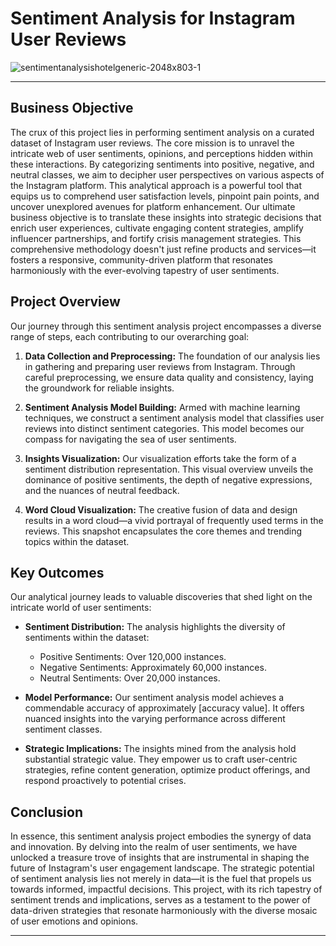 # Sentiment Analysis for Instagram User Reviews

![sentimentanalysishotelgeneric-2048x803-1](https://github.com/Azzi99/Instagram_User_Sentiment_Analysis/assets/114465492/aac58eb3-c97a-4600-bf30-46c5c5f319fc)

---

## Business Objective

The crux of this project lies in performing sentiment analysis on a curated dataset of Instagram user reviews. The core mission is to unravel the intricate web of user sentiments, opinions, and perceptions hidden within these interactions. By categorizing sentiments into positive, negative, and neutral classes, we aim to decipher user perspectives on various aspects of the Instagram platform. This analytical approach is a powerful tool that equips us to comprehend user satisfaction levels, pinpoint pain points, and uncover unexplored avenues for platform enhancement. Our ultimate business objective is to translate these insights into strategic decisions that enrich user experiences, cultivate engaging content strategies, amplify influencer partnerships, and fortify crisis management strategies. This comprehensive methodology doesn't just refine products and services—it fosters a responsive, community-driven platform that resonates harmoniously with the ever-evolving tapestry of user sentiments.

## Project Overview

Our journey through this sentiment analysis project encompasses a diverse range of steps, each contributing to our overarching goal:

1. **Data Collection and Preprocessing:** The foundation of our analysis lies in gathering and preparing user reviews from Instagram. Through careful preprocessing, we ensure data quality and consistency, laying the groundwork for reliable insights.

2. **Sentiment Analysis Model Building:** Armed with machine learning techniques, we construct a sentiment analysis model that classifies user reviews into distinct sentiment categories. This model becomes our compass for navigating the sea of user sentiments.

3. **Insights Visualization:** Our visualization efforts take the form of a sentiment distribution representation. This visual overview unveils the dominance of positive sentiments, the depth of negative expressions, and the nuances of neutral feedback.

4. **Word Cloud Visualization:** The creative fusion of data and design results in a word cloud—a vivid portrayal of frequently used terms in the reviews. This snapshot encapsulates the core themes and trending topics within the dataset.

## Key Outcomes

Our analytical journey leads to valuable discoveries that shed light on the intricate world of user sentiments:

- **Sentiment Distribution:** The analysis highlights the diversity of sentiments within the dataset:
  - Positive Sentiments: Over 120,000 instances.
  - Negative Sentiments: Approximately 60,000 instances.
  - Neutral Sentiments: Over 20,000 instances.

- **Model Performance:** Our sentiment analysis model achieves a commendable accuracy of approximately [accuracy value]. It offers nuanced insights into the varying performance across different sentiment classes.

- **Strategic Implications:** The insights mined from the analysis hold substantial strategic value. They empower us to craft user-centric strategies, refine content generation, optimize product offerings, and respond proactively to potential crises.

## Conclusion

In essence, this sentiment analysis project embodies the synergy of data and innovation. By delving into the realm of user sentiments, we have unlocked a treasure trove of insights that are instrumental in shaping the future of Instagram's user engagement landscape. The strategic potential of sentiment analysis lies not merely in data—it is the fuel that propels us towards informed, impactful decisions. This project, with its rich tapestry of sentiment trends and implications, serves as a testament to the power of data-driven strategies that resonate harmoniously with the diverse mosaic of user emotions and opinions.

---
